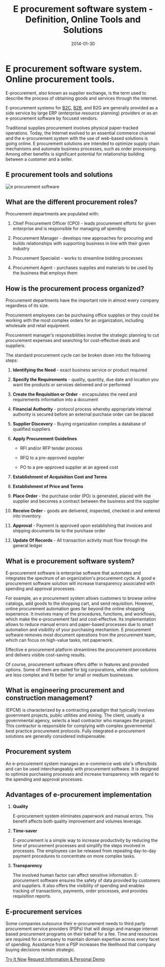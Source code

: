 ﻿---
title: E procurement software system - Definition, Online Tools and Solutions
description: What is e procurement software? E procurement system definition. Online procurement tools and solutions.
date: 2014-01-30
canonical: https://virtocommerce.com/glossary/e-procurement-software
permalink: glossary/e-procurement-software
ogimage: https://virtocommerce.com/assets/images/vc_fb.jpg
ogtitle: E procurement software system - Definition| Glossary Virto Commerce.
ogsitename: Virtocommerce
twittercard: summary
twittertitle: Virto Commerce
twitterdescription: Virto Commerce is a powerful ecommerce platform that includes everything you need to create an online store and sell online. Try it free with Free Community License
twitterimage: https://virtocommerce.com/assets/images/vc_fb-2.jpg
twittersite: Virtocommerce
layout: glossary
tags : 
- glossary
- E procurement software system
---
<div class="business-cnt">
    <div class="head __cart">
        <h1 class="title">E procurement software system. Online procurement tools.</h1>
    </div>
    <p class="text">E-procurement, also known as supplier exchange, is the term used to describe the process of obtaining goods and services through the internet.</p>
    <p class="text">E-procurement systems for <a href="{{ '/glossary/what-is-b2c-ecommerce' | absolute_url }}">B2C</a>, <a href="{{ 'https://virtocommerce.com/b2b-ecommerce-platform' | absolute_url }}">B2B</a>, and B2G are generally provided as a side service by large ERP (enterprise resource planning) providers or as an e-procurement software by focused vendors.</p>
    <p class="text">Traditional supplies procurement involves physical paper-tracked operations. Today, the Internet evolved to an essential commerce channel and the e-procurement system with the use of web-based solutions is going online. E procurement solutions are intended to optimize supply chain mechanisms and automate business processes, such as order processing. Among other benefits is significant potential for relationship building between a customer and a seller.</p>
    <h2 class="sub-title">E procurement tools and solutions</h2>
    <img alt="e procurement software" src="assets/images/epcm-process-software.jpg"></img>
    <h2 class="sub-title">What are the different procurement roles?</h2>
    <p class="text">Procurement departments are populated with:</p>
    <ol class="text">
        <li>
            <p>Chief Procurement Officer (CPO) - leads procurement efforts for given enterprise and is responsible for managing <i>all</i> spending</p>
        </li>
        <li>
            <p>Procurement Manager - develops new approaches for procuring and builds relationships with supporting business in line with their given industry</p>
        </li>
        <li>
            <p>Procurement Specialist - works to streamline bidding processes</p>
        </li>
        <li>
            <p>Procurement Agent - purchases supplies and materials to be used by the business that employs them</p>
        </li>
    </ol>
    <h2 class="sub-title">How is the procurement process organized?</h2>
    <p class="text">Procurement departments have the important role in almost every company regardless of its size.</p>
    <p class="text">Procurement employees can be purchasing office supplies or they could be working with the most complex orders for an organization, including wholesale and retail equipment.</p>
    <p class="text">Procurement manager’s responsibilities involve the strategic planning to cut procurement expenses and searching for cost-effective deals and suppliers.</p>
    <p class="text">The standard procurement cycle can be broken down into the following steps:</p>
    <ol class="text">
        <li>
            <p><strong>Identifying the Need</strong> - exact business service or product required</p>
        </li>
        <li>
            <p><strong>Specify the Requirements</strong> - quality, quantity, due date and location you want the products or services delivered and or performed</p>
        </li>
        <li>
            <p><strong>Create the Requisition or Order</strong> - encapsulates the need and requirements information into a document</p>
        </li>
        <li>
            <p><strong>Financial Authority</strong> - protocol process whereby appropriate internal authority is secured before an external purchase order can be placed</p>
        </li>
        <li>
            <p><strong>Supplier Discovery</strong> - Buying organization compiles a database of qualified suppliers</p>
        </li>
        <li>
            <p><strong>Apply Procurement Guidelines</strong></p>
            <ul>
                <li>
                    <p>RFI and/or RFP tender process</p>
                </li>
                <li>
                    <p>RFQ to a pre-approved supplier</p>
                </li>
                <li>
                    <p>PO to a pre-approved supplier at an agreed cost</p>
                </li>
            </ul>
        </li>
        <li>
            <p><strong>Establishment of Acquisition Cost and Terms</strong></p>
        </li>
        <li>
            <p><strong>Establishment of Price and Terms</strong></p>
        </li>
        <li>
            <p><strong>Place Order</strong> - the purchase order (PO) is generated, placed with the supplier and becomes a contract between the business and the supplier</p>
        </li>
        <li>
            <p><strong>Receive Order</strong> - goods are delivered, inspected, checked in and entered into inventory.</p>
        </li>
        <li>
            <p><strong>Approval</strong> - Payment is approved upon establishing that invoices and shipping documents tie to the purchase order</p>
        </li>
        <li>
            <p><strong>Update Of Records</strong> - All transaction activity must flow through the general ledger</p>
        </li>
    </ol>
    <h2 class="sub-title">What is e procurement software system?</h2>
    <p class="text">E-procurement software is enterprise software that automates and integrates the spectrum of an organization's procurement cycle. A good e procurement software solution will increase transparency associated with spending and approval processes.</p>
    <p class="text">For example, an e procurement system allows customers to browse online catalogs, add goods to the shopping cart, and send requisition. However, online procurement automation goes far beyond the online shopping experience. It involves many of the procedures, functions, and workflows, which make the e-procurement fast and cost-effective. Its implementation allows to reduce manual errors and paper-based processes due to smart automation and visibility of your purchasing mechanism. E procurement software removes most document operations from the procurement team, which can focus on high-value tasks, not paperwork.</p>
    <p class="text">Effective e procurement platform streamlines the procurement procedures and delivers visible cost-saving results.</p>
    <p class="text">Of course, procurement software offers differ in features and provided options. Some of them are suited for big corporations, while other solutions are less complex and fit better for small or medium businesses.</p>
    <h2 class="sub-title">What is engineering procurement and construction management?</h2>
    <p class="text">(EPCM) is characterized by a contracting paradigm that typically involves government projects, public utilities and mining. The client, usually a governmental agency, selects a lead contractor who manages the project. This contractor is responsible for complying with complex governmental best practice procurement protocols. Fully integrated e-procurement solutions are generally considered indispensable.</p>
    <h2 class="sub-title">Procurement system</h2>
    <p class="text">An e-procurement system manages an e-commerce web site's offers/bids and can be used interchangeably with procurement software. It is designed to optimize purchasing processes and increase transparency with regard to the spending and approval processes.</p>
    <h2 class="sub-title">Advantages of e-procurement implementation</h2>
    <ol class="text">
        <li>
            <p><strong>Quality</strong></p>
            <p>E-procurement system eliminates paperwork and manual errors. This benefit affects both quality improvement and volumes leverage.</p>
        </li>
        <li>
            <p><strong>Time-saver</strong></p>
            <p>E-procurement is a simple way to increase productivity by reducing the time of procurement processes and simplify the steps involved in processes. The employees can be released from repeating day-to-day payment procedures to concentrate on more complex tasks.</p>
        </li>
        <li>
            <p><strong>Transparency</strong></p>
            <p>The involved human factor can affect sensitive information. E-procurement software ensures the safety of data provided by customers and suppliers. It also offers the visibility of spending and enables tracking of transactions, payments, order processes, and provides requisition reports.</p>
        </li>
    </ol>
    <h2 class="sub-title">E-procurement services</h2>
    <p class="text">Some companies outsource their e-procurement needs to third party procurement service providers (PSPs) that will design and manage internet based procurement programs on their behalf for a fee. Time and resources are required for a company to maintain domain expertise across every facet of spending. Assistance from a PSP increases the likelihood that company buying decisions remain strategic.</p>
    <div class="buttons">
        <a class="button fill" href="/try-now">Try It Now</a>
        <a class="button fill" href="/contact-us">Request Information & Personal Demo</a>
    </div>
</div>
